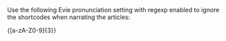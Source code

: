 Use the following Evie pronunciation setting with regexp enabled to ignore the shortcodes when narrating the articles:

\{[a-zA-Z0-9]{3}\}

